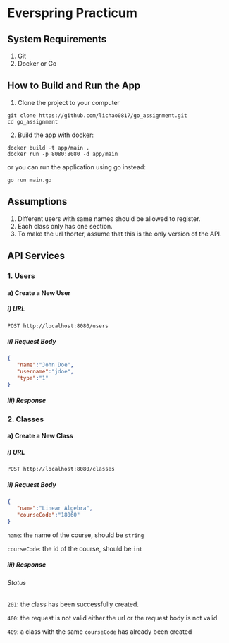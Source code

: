 # Everspring Practicum

## System Requirements
1. Git
2. Docker or Go

## How to Build and Run the App
1. Clone the project to your computer
```
git clone https://github.com/lichao0817/go_assignment.git
cd go_assignment
```

2. Build the app with docker:

  ```
  docker build -t app/main .
  docker run -p 8080:8080 -d app/main
  ```
  or you can run the application using go instead:
  ```
  go run main.go
  ```
## Assumptions
1. Different users with same names should be allowed to register.
2. Each class only has one section.
3. To make the url thorter, assume that this is the only version of the API.

## API Services
### 1. Users
#### a) Create a New User
##### i) URL
```
POST http://localhost:8080/users
```
##### ii) Request Body
``` json
{
   "name":"John Doe",
   "username":"jdoe",
   "type":"1"
}
```
##### iii) Response
### 2. Classes
#### a) Create a New Class
##### i) URL
```
POST http://localhost:8080/classes
```
##### ii) Request Body
``` json
{
   "name":"Linear Algebra",
   "courseCode":"18060"
}
```
`name`: the name of the course, should be `string`

`courseCode`: the id of the course, should be `int`

##### iii) Response
###### Status
`201`: the class has been successfully created.

`400`: the request is not valid either the url or the request body is not valid

`409`: a class with the same `courseCode` has already been created
